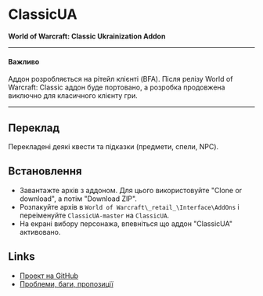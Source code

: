 # ClassicUA
**World of Warcraft: Classic Ukrainization Addon**

***
#### Важливо
Аддон розробляється на рітейл клієнті (BFA). Після релізу World of Warcraft: Classic аддон буде портовано, а розробка продовжена виключно для класичного клієнту гри.
***

## Переклад

Перекладені деякі квести та підказки (предмети, спели, NPC).

## Встановлення

* Завантажте архів з аддоном. Для цього використовуйте "Clone or download", а потім "Download ZIP".
* Розпакуйте архів в `World of Warcraft\_retail_\Interface\AddOns` і переіменуйте `ClassicUA-master` на `ClassicUA`.
* На екрані вибору персонажа, впевніться що аддон "ClassicUA" активовано.

## Links

* [Проект на GitHub](https://github.com/greenya/ClassicUA)
* [Проблеми, баги, пропозиції](https://github.com/greenya/ClassicUA/issues)
